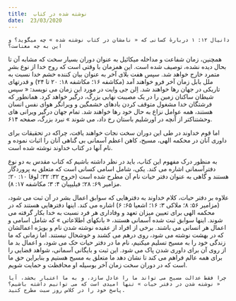 ```yaml
---
title:  نوشته شده در کتاب
date:  23/03/2020
---
```


`دانیال ۱۲: ۱ دربارهٔ کسانی که « نامشان در کتاب نوشته شده » چه میگوید؟ و این به چه معناست؟`

همچنین، زمان شفاعت و مداخله میکائیل به عنوان دوران بسیار سخت که مشابه آن تا بحال دیده نشده، توصیف شده است. این همزمان با وقتی است که روح خدا از نوع بشرِ متمرد خارج خواهد شد. سپس هفت بلای آخر به عنوان بیان کننده خشم خدا نسبت به ملل بابل زمان آخر فرو خواهند آمد (مکاشفه ۱۶؛ مکاشفه ۱۸: ۲۰ تا ۲۴) و قدرتهای تاریکی در جهان رها خواهند شد. اِلن جی وایت در مورد این زمان می نویسد: « سپس شیطان ساکنان زمین را در یک مصیبت نهایی بزرگ، درگیر خواهد کرد. همانطور که فرشتگان خدا مشغول متوقف کردن بادهای خشمگین و ویرانگر هوای نفس انسان هستند، همه عوامل نزاع به حال خود رها خواهند شد. تمام جهان درگیر ویرانی های وحشتناکتر از آنچه در اورشلیم باستان رخ داد، می شوند » نبرد بزرگ، صفحه ۶۱۴.

اما قوم خداوند در طی این دوران سخت نجات خواهند یافت، چراکه در تحقیقات برای داوری آنان در محکمه الهی، مسیح، کاهن اعظم آسمانی بی گناهی آنان را اثبات نموده و نام آنها در کتاب خداوند نوشته شده است.

به منظور درک مفهوم این کتاب، باید در نظر داشته باشیم که کتاب مقدس به دو نوع دفترآسمانی اشاره می کند. یکی، شامل اسامی کسانی است که متعلق به پروردگار هستند و گاهی به عنوان دفتر حیات نام آن مطرح شده است (خروج ۳۲: ۳۲؛ لوقا ۱۰: ۲۰؛ مزامیر ۶۹: ۲۸؛ فیلیپیان ۴: ۳؛ مکاشفه ۱۷: ۸).

علاوه بر دفتر حیات، کلام خداوند به دفترهایی که سوابق اعمال بشر در آن ثبت می شود، (مزامیر ۵۶: ۸؛ ملاکی ۳: ۱۶؛ اشعیا ۶۵: ۶) اشاره می کند. اینها دفترهایی هستند که در محکمه الهی برای تعیین میزان تعهد و وفاداری هر فرد نسبت به خدا بکار گرفته می شوند. اینها سوابق ثبت شده آسمانی هستند، « بانکهای اطلاعاتی » که شامل اسامی و اعمال هر انسانی می باشند. برخی از افراد از عقیده نوشته شدن نام و بویژه اعمالشان که در بهشت نوشته می شود، روی درهم می کشند و خوشحال نیستند. اما زمانی که ما زندگی خود را به مسیح تسلیم میکنیم، نام ما در دفتر حیات حک می شود، و اعمال بد ما از روی آن برای داوری شدن پاک می شود. این ثبت و بایگانی آسمانی، شواهد قضایی را برای همه عالم فراهم می کند تا نشان دهد ما متعلق به مسیح هستیم و بنابراین حق ما است که در دوران سخت زمان آخر بوسیله او محافظت و حمایت شویم.

`چرا فقط عدالت مسیح می تواند ما را عادل سازد، و به ما اعتبار بخشد، آیا « نوشته شدن در دفتر حیات » تنها امیدی است که می توانیم داشته باشیم؟ پاسخ خود را در کلاس روز سبت مطرح کنید.`
